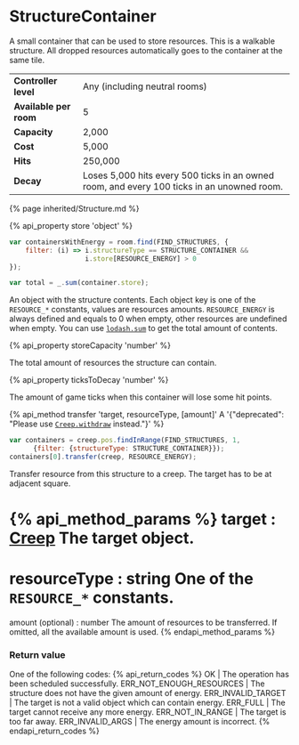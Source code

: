 # StructureContainer

<img src="img/container.png" alt="" align="right" />

A small container that can be used to store resources. This is a walkable structure. All dropped resources automatically goes to the container at the same tile.

<table class="table gameplay-info">
    <tbody>
    <tr>
        <td><strong>Controller level</strong></td>
        <td>Any (including neutral rooms)</td>
    </tr>
    <tr>
        <td><strong>Available per room</strong></td>
        <td>5</td>
    </tr>
    <tr>
        <td><strong>Capacity</strong></td>
        <td>2,000</td>
    </tr>
    <tr>
        <td><strong>Cost</strong></td>
        <td>5,000</td>
    </tr>
    <tr>
        <td><strong>Hits</strong></td>
        <td>250,000</td>
    </tr>
    <tr>
        <td><strong>Decay</strong></td>
        <td>Loses 5,000 hits every 500 ticks in an owned room, and every 100 ticks in an unowned room.</td>
    </tr>
    </tbody>
</table>

{% page inherited/Structure.md %}

{% api_property store 'object' %}

```javascript
var containersWithEnergy = room.find(FIND_STRUCTURES, {
    filter: (i) => i.structureType == STRUCTURE_CONTAINER &&
                   i.store[RESOURCE_ENERGY] > 0
});
```

```javascript
var total = _.sum(container.store);
``` 

An object with the structure contents. Each object key is one of the <code>RESOURCE_*</code> constants, values are resources amounts. <code>RESOURCE_ENERGY</code> is always defined and equals to 0 when empty, other resources are undefined when empty. You can use <a href="https://github.com/lodash/lodash/blob/3.10.1/doc/README.md#_sumcollection-iteratee-thisarg"><code>lodash.sum</code></a> to get the total amount of contents.



{% api_property storeCapacity 'number' %}



The total amount of resources the structure can contain.



{% api_property ticksToDecay 'number' %}



The amount of game ticks when this container will lose some hit points.



{% api_method transfer 'target, resourceType, [amount]' A '{"deprecated": "Please use [`Creep.withdraw`](#Creep.withdraw) instead."}' %}

```javascript
var containers = creep.pos.findInRange(FIND_STRUCTURES, 1,
      {filter: {structureType: STRUCTURE_CONTAINER}});
containers[0].transfer(creep, RESOURCE_ENERGY);
```

Transfer resource from this structure to a creep. The target has to be at adjacent square.

{% api_method_params %}
target : <a href="#Creep">Creep</a>
The target object.
===
resourceType : string
One of the <code>RESOURCE_*</code> constants.
===
amount (optional) : number
The amount of resources to be transferred. If omitted, all the available amount is used.
{% endapi_method_params %}


### Return value

One of the following codes:
{% api_return_codes %}
OK | The operation has been scheduled successfully.
ERR_NOT_ENOUGH_RESOURCES | The structure does not have the given amount of energy.
ERR_INVALID_TARGET | The target is not a valid object which can contain energy.
ERR_FULL | The target cannot receive any more energy.
ERR_NOT_IN_RANGE | The target is too far away.
ERR_INVALID_ARGS | The energy amount is incorrect.
{% endapi_return_codes %}


